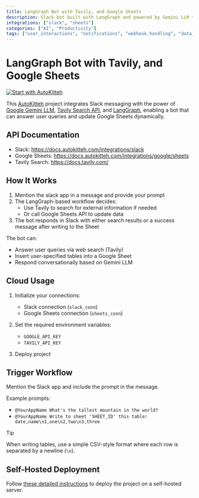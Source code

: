 ```yaml
---
title: LangGraph Bot with Tavily, and Google Sheets
description: Slack bot built with LangGraph and powered by Gemini LLM that can search information and update Google Sheets
integrations: ["slack", "sheets"]
categories: ["AI", "Productivity"]
tags: ["user_interactions", "notifications", "webhook_handling", "data_processing"]
---
```


# LangGraph Bot with Tavily, and Google Sheets

[![Start with AutoKitteh](https://autokitteh.com/assets/autokitteh-badge.svg)](https://app.autokitteh.cloud/template?name=ai_agents/langgraph_bot)

This [AutoKitteh](https://github.com/autokitteh/autokitteh) project integrates Slack messaging with the power of [Google Gemini LLM](https://cloud.google.com/vertex-ai/docs/generative-ai/learn/models), [Tavily Search API](https://tavily.com), and [LangGraph](https://github.com/langchain-ai/langgraph), enabling a bot that can answer user queries and update Google Sheets dynamically.

## API Documentation

- Slack: https://docs.autokitteh.com/integrations/slack
- Google Sheets: https://docs.autokitteh.com/integrations/google/sheets
- Tavily Search: https://docs.tavily.com/

## How It Works

1. Mention the slack app in a message and provide your prompt
2. The LangGraph-based workflow decides:
   - Use Tavily to search for external information if needed
   - Or call Google Sheets API to update data
3. The bot responds in Slack with either search results or a success message after writing to the Sheet

The bot can:

- Answer user queries via web search (Tavily)
- Insert user-specified tables into a Google Sheet
- Respond conversationally based on Gemini LLM

## Cloud Usage

1. Initialize your connections:

   - Slack connection (`slack_conn`)
   - Google Sheets connection (`sheets_conn`)

2. Set the required environment variables:

   - `GOOGLE_API_KEY`
   - `TAVILY_API_KEY`

3. Deploy project

## Trigger Workflow

Mention the Slack app and include the prompt in the message.

Example prompts:

- `@YourAppName What's the tallest mountain in the world?`
- `@YourAppName Write to sheet 'SHEET_ID' this table: date,name\n1,one\n2,two\n3,three`

> [!TIP]
> When writing tables, use a simple CSV-style format where each row is separated by a newline (`\n`).

## Self-Hosted Deployment

Follow [these detailed instructions](https://docs.autokitteh.com/get_started/deployment) to deploy the project on a self-hosted server.
